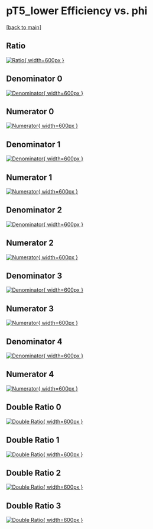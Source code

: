 # pT5_lower Efficiency vs. phi

[[back to main](./)]



## Ratio

[![Ratio](../mtv/var/pT5_lower_vtr_321_0_eff_phi.png){ width=600px }](../mtv/var/pT5_lower_vtr_321_0_eff_phi.pdf)

## Denominator 0

[![Denominator](../mtv/den/pT5_lower_vtr_321_0_eff_phi_den0.png){ width=600px }](../mtv/den/pT5_lower_vtr_321_0_eff_phi_den0.pdf)

## Numerator 0

[![Numerator](../mtv/num/pT5_lower_vtr_321_0_eff_phi_num0.png){ width=600px }](../mtv/num/pT5_lower_vtr_321_0_eff_phi_num0.pdf)

## Denominator 1

[![Denominator](../mtv/den/pT5_lower_vtr_321_0_eff_phi_den1.png){ width=600px }](../mtv/den/pT5_lower_vtr_321_0_eff_phi_den1.pdf)

## Numerator 1

[![Numerator](../mtv/num/pT5_lower_vtr_321_0_eff_phi_num1.png){ width=600px }](../mtv/num/pT5_lower_vtr_321_0_eff_phi_num1.pdf)

## Denominator 2

[![Denominator](../mtv/den/pT5_lower_vtr_321_0_eff_phi_den2.png){ width=600px }](../mtv/den/pT5_lower_vtr_321_0_eff_phi_den2.pdf)

## Numerator 2

[![Numerator](../mtv/num/pT5_lower_vtr_321_0_eff_phi_num2.png){ width=600px }](../mtv/num/pT5_lower_vtr_321_0_eff_phi_num2.pdf)

## Denominator 3

[![Denominator](../mtv/den/pT5_lower_vtr_321_0_eff_phi_den3.png){ width=600px }](../mtv/den/pT5_lower_vtr_321_0_eff_phi_den3.pdf)

## Numerator 3

[![Numerator](../mtv/num/pT5_lower_vtr_321_0_eff_phi_num3.png){ width=600px }](../mtv/num/pT5_lower_vtr_321_0_eff_phi_num3.pdf)

## Denominator 4

[![Denominator](../mtv/den/pT5_lower_vtr_321_0_eff_phi_den4.png){ width=600px }](../mtv/den/pT5_lower_vtr_321_0_eff_phi_den4.pdf)

## Numerator 4

[![Numerator](../mtv/num/pT5_lower_vtr_321_0_eff_phi_num4.png){ width=600px }](../mtv/num/pT5_lower_vtr_321_0_eff_phi_num4.pdf)

## Double Ratio 0

[![Double Ratio](../mtv/ratio/pT5_lower_vtr_321_0_eff_phi_ratio0.png){ width=600px }](../mtv/ratio/pT5_lower_vtr_321_0_eff_phi_ratio0.pdf)

## Double Ratio 1

[![Double Ratio](../mtv/ratio/pT5_lower_vtr_321_0_eff_phi_ratio1.png){ width=600px }](../mtv/ratio/pT5_lower_vtr_321_0_eff_phi_ratio1.pdf)

## Double Ratio 2

[![Double Ratio](../mtv/ratio/pT5_lower_vtr_321_0_eff_phi_ratio2.png){ width=600px }](../mtv/ratio/pT5_lower_vtr_321_0_eff_phi_ratio2.pdf)

## Double Ratio 3

[![Double Ratio](../mtv/ratio/pT5_lower_vtr_321_0_eff_phi_ratio3.png){ width=600px }](../mtv/ratio/pT5_lower_vtr_321_0_eff_phi_ratio3.pdf)

